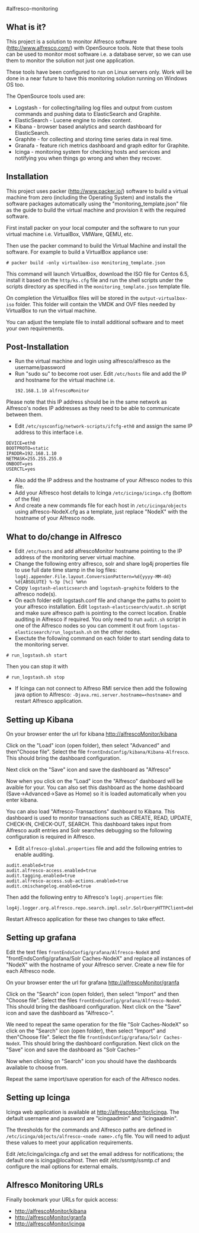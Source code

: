 #alfresco-monitoring


What is it?
-----------

This project is a solution to monitor Alfresco software (http://www.alfresco.com/) with OpenSource tools. 
Note that these tools can be used to monitor most software i.e. a database server, so we can use them to monitor the solution not just one application.

These tools have been configured to run on Linux servers only. Work will be done in a near future to have this monitoring solution running on Windows OS too.

The OpenSource tools used are:

- Logstash - for collecting/tailing log files and output from custom commands and pushing data to ElasticSearch and Graphite.
- ElasticSearch - Lucene engine to index content.
- Kibana -  browser based analytics and search dashboard for ElasticSearch.
- Graphite - for collecting and storing time series data in real time.
- Granafa - feature rich metrics dashboard and graph editor for Graphite.
- Icinga - monitoring system for checking hosts and services and notifying you when things go wrong and when they recover.

Installation
------------

This project uses packer (http://www.packer.io/) software to build a virtual machine from zero (including the Operating System) and installs the software packages automatically using the "monitoring_template.json" file as the guide to build the virtual machine and provision it with the required software.

First install packer on your local computer and the software to run your virtual machine i.e. VirtualBox, VMWare, QEMU, etc.

Then use the packer command to build the Virtual Machine and install the software. For example to build a VirtualBox appliance use:

```# packer build -only virtualbox-iso monitoring_template.json```

This command will launch VirtualBox, download the ISO file for Centos 6.5, install it based on the ```http/ks.cfg``` file and run the shell scripts under the scripts directory as specified in the ```monitoring_template.json``` template file.

On completion the VirtualBox files will be stored in the ```output-virtualbox-iso``` folder. This folder will contain the VMDK and OVF files needed by VirtualBox to run the virtual machine.

You can adjust the template file to install additional software and to meet your own requirements.

Post-Installation
-----------------

- Run the virtual machine and login using alfresco/alfresco as the username/password
- Run "sudo su" to become root user. Edit ```/etc/hosts``` file and add the IP and hostname for the virtual machine i.e.
    ```
    192.168.1.10 alfrescoMonitor
    ```

Please note that this IP address should be in the same network as Alfresco's nodes IP addresses as they need to be able to communicate between them. 
- Edit ```/etc/sysconfig/network-scripts/ifcfg-eth0``` and assign the same IP address to this interface i.e.
```
DEVICE=eth0
BOOTPROTO=static
IPADDR=192.168.1.10
NETMASK=255.255.255.0
ONBOOT=yes
USERCTL=yes
```
- Also add the IP address and the hostname of your Alfresco nodes to this file.
- Add your Alfresco host details to Icinga ```/etc/icinga/icinga.cfg``` (bottom of the file)
- And create a new commands file for each host in ```/etc/icinga/objects``` using alfresco-NodeX.cfg as a template, just replace "NodeX" with the hostname of your Alfresco node.
 

What to do/change in Alfresco
-----------------------------

- Edit ```/etc/hosts``` and add alfrescoMonitor hostname pointing to the IP address of the monitoring server virtual machine.
- Change the following entry alfresco, solr and share log4j properties file to use full date time stamp in the log files:
```log4j.appender.File.layout.ConversionPattern=%d{yyyy-MM-dd} %d{ABSOLUTE} %-5p [%c] %m%n```
- Copy ```logstash-elasticsearch``` and ```logstash-graphite``` folders to the alfresco node(s).
- On each folder edit logstash.conf file and change the paths to point to your alfresco installation.
Edit ```logstash-elasticsearch/audit.sh``` script and make sure alfresco path is pointing to the correct location.
Enable auditing in Alfresco if required. You only need to run ```audit.sh``` script in one of the Alfresco nodes so you can comment it out from ```logstas-elasticsearch/run_logstash.sh``` on the other nodes.
- Exectute the following command on each folder to start sending data to the monitoring server.
    
```# run_logstash.sh start```

Then you can stop it with

```# run_logstash.sh stop```
- If Icinga can not connect to Alfreso RMI service then add the following java option to Alfresco: ```-Djava.rmi.server.hostname=<hostname>``` and restart Alfresco application.

Setting up Kibana
-----------------

On your browser enter the url for kibana [http://alfrescoMonitor/kibana](http://alfrescoMonitor/kibana)

Click on the "Load" icon (open folder), then select "Advanced" and then"Choose file". Select the file ```frontEndsConfig/kibana/Kibana-Alfresco```. This should bring the dashboard configuration.

Next click on the "Save" icon and save the dashboard as "Alfresco"

Now when you click on the "Load" icon the "Alfresco" dashboard will be avaible for your. You can also set this dashboard as the home dashboard (Save->Advanced->Save as Home) so it is loaded automatically when you enter kibana.

You can also load "Alfresco-Transactions" dashboard to Kibana. This dashboard is used to monitor transactions such as CREATE, READ, UPDATE, CHECK-IN, CHECK-OUT, SEARCH. This dashboard takes input from Alfresco audit entries and Solr searches debugging so the following configuration is required in Alfresco.

- Edit ```alfresco-global.properties``` file and add the following entries to enable auditing.

```
audit.enabled=true
audit.alfresco-access.enabled=true
audit.tagging.enabled=true
audit.alfresco-access.sub-actions.enabled=true
audit.cmischangelog.enabled=true
```

Then add the following entry to Alfresco's ```log4j.properties``` file:

```
log4j.logger.org.alfresco.repo.search.impl.solr.SolrQueryHTTPClient=debug
```

Restart Alfresco application for these two changes to take effect.

Setting up grafana
------------------

Edit the text files ```frontEndsConfig/grafana/Alfresco-NodeX``` and "frontEndsConfig/grafana/Solr Caches-NodeX" and replace all instances of "NodeX" with the hostname of your Alfresco server. Create a new file for each Alfresco node.

On your browser enter the url for grafana [http://alfrescoMonitor/granfa](http://alfrescoMonitor/granfa)

Click on the "Search" icon (open folder), then select "Import" and then "Choose file". Select the files ```frontEndsConfig/grafana/Alfresco-NodeX```. This should bring the dashboard configuration. Next click on the "Save" icon and save the dashboard as "Alfresco-<node name>". 

We need to repeat the same operation for the file "Solr Caches-NodeX" so click on the "Search" icon (open folder), then select "Import" and then"Choose file". Select the file ```frontEndsConfig/grafana/Solr Caches-NodeX```. This should bring the dashboard configuration. Next click on the "Save" icon and save the dashboard as "Solr Caches-<node name>"

Now when clicking on "Search" icon you should have the dashboards available to choose from.

Repeat the same import/save operation for each of the Alfresco nodes.

Setting up Icinga
-----------------

Icinga web application is available at [http://alfrescoMonitor/icinga](http://alfrescoMonitor/icinga). The default username and password are "icingaadmin" and "icingaadmin".

The thresholds for the commands and Alfresco paths are defined in ```/etc/icinga/objects/alfresco-<node name>.cfg``` file. You will need to adjust these values to meet your application requirements.

Edit /etc/icinga/icinga.cfg and set the email address for notifications; the default one is icinga@localhost. Then edit /etc/ssmtp/ssmtp.cf and configure the mail options for external emails. 

Alfresco Monitoring URLs
------------------------

Finally bookmark your URLs for quick access:
- [http://alfrescoMonitor/kibana](http://alfrescoMonitor/kibana)
- [http://alfrescoMonitor/granfa](http://alfrescoMonitor/granfa)
- [http://alfrescoMonitor/icinga](http://alfrescoMonitor/icinga)
